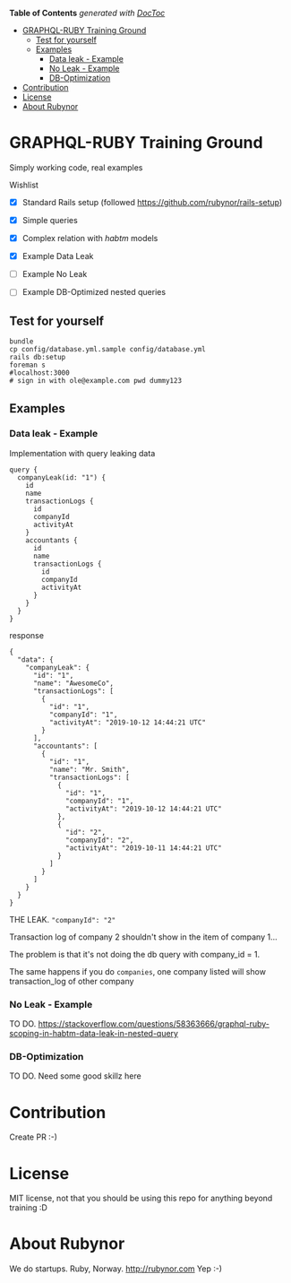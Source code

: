 <!-- START doctoc generated TOC please keep comment here to allow auto update -->
<!-- DON'T EDIT THIS SECTION, INSTEAD RE-RUN doctoc TO UPDATE -->
**Table of Contents**  *generated with [DocToc](https://github.com/thlorenz/doctoc)*

- [GRAPHQL-RUBY Training Ground](#graphql-ruby-training-ground)
  - [Test for yourself](#test-for-yourself)
  - [Examples](#examples)
    - [Data leak - Example](#data-leak---example)
    - [No Leak - Example](#no-leak---example)
    - [DB-Optimization](#db-optimization)
- [Contribution](#contribution)
- [License](#license)
- [About Rubynor](#about-rubynor)

<!-- END doctoc generated TOC please keep comment here to allow auto update -->

# GRAPHQL-RUBY Training Ground

Simply working code, real examples 

Wishlist

-[x] Standard Rails setup (followed https://github.com/rubynor/rails-setup)

-[x] Simple queries

-[x] Complex relation with *habtm* models

-[x] Example Data Leak
-[ ] Example No Leak
-[ ] Example DB-Optimized nested queries

## Test for yourself

    bundle
    cp config/database.yml.sample config/database.yml
    rails db:setup
    foreman s
    #localhost:3000
    # sign in with ole@example.com pwd dummy123

## Examples

### Data leak - Example

Implementation with query leaking data

    query {
      companyLeak(id: "1") {
        id
        name
        transactionLogs {
          id
          companyId
          activityAt
        }
        accountants {
          id
          name
          transactionLogs {
            id
            companyId
            activityAt
          }
        }
      }
    }

response

    {
      "data": {
        "companyLeak": {
          "id": "1",
          "name": "AwesomeCo",
          "transactionLogs": [
            {
              "id": "1",
              "companyId": "1",
              "activityAt": "2019-10-12 14:44:21 UTC"
            }
          ],
          "accountants": [
            {
              "id": "1",
              "name": "Mr. Smith",
              "transactionLogs": [
                {
                  "id": "1",
                  "companyId": "1",
                  "activityAt": "2019-10-12 14:44:21 UTC"
                },
                {
                  "id": "2",
                  "companyId": "2",
                  "activityAt": "2019-10-11 14:44:21 UTC"
                }
              ]
            }
          ]
        }
      }
    }
    
THE LEAK. `"companyId": "2"`
 
Transaction log of company 2 shouldn't show in the item of company 1...

The problem is that it's not doing the db query with company_id = 1.
   
The same happens if you do `companies`, one company listed will show transaction_log of other company    
        
### No Leak - Example
    
TO DO. https://stackoverflow.com/questions/58363666/graphql-ruby-scoping-in-habtm-data-leak-in-nested-query

### DB-Optimization

TO DO. Need some good skillz here

# Contribution

Create PR :-)

# License

MIT license, not that you should be using this repo for anything beyond training :D 

# About Rubynor

We do startups. Ruby, Norway. http://rubynor.com Yep :-)